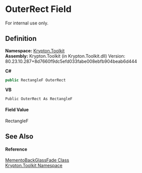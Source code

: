 # OuterRect Field


For internal use only.



## Definition
**Namespace:** <a href="79d2eac2-21f4-54ff-7552-b20c33c30600.md">Krypton.Toolkit</a>  
**Assembly:** Krypton.Toolkit (in Krypton.Toolkit.dll) Version: 80.23.10.287+8d7660f9dc5efd033fabe008ebfb904beab6d444

**C#**
``` C#
public RectangleF OuterRect
```
**VB**
``` VB
Public OuterRect As RectangleF
```



#### Field Value
RectangleF

## See Also


#### Reference
<a href="149760a8-9469-58da-884e-50bc26e44609.md">MementoBackGlassFade Class</a>  
<a href="79d2eac2-21f4-54ff-7552-b20c33c30600.md">Krypton.Toolkit Namespace</a>  

